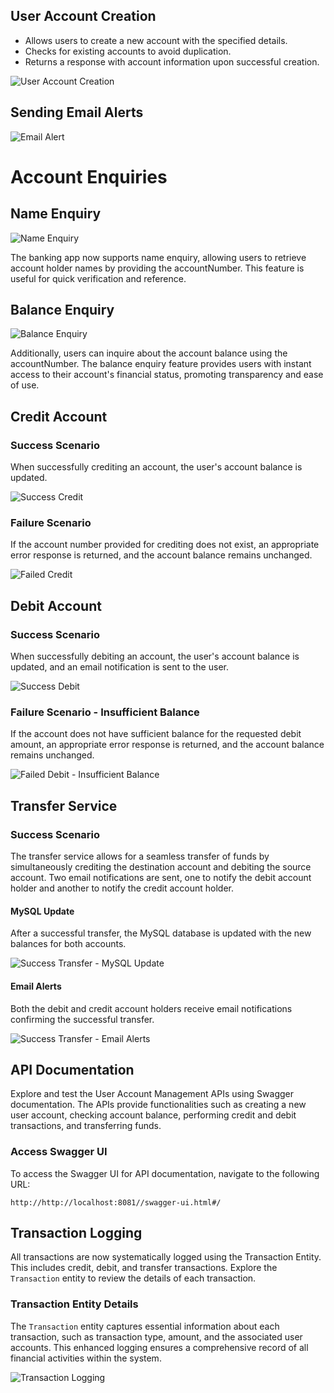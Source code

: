 ## User Account Creation
- Allows users to create a new account with the specified details.
- Checks for existing accounts to avoid duplication.
- Returns a response with account information upon successful creation.

![User Account Creation](images/user_account_creation.png)

## Sending Email Alerts

![Email Alert](images/send_mail_alert.png)

# Account Enquiries

## Name Enquiry

![Name Enquiry](images/name_enquiry.png)

The banking app now supports name enquiry, allowing users to retrieve account holder names by providing the accountNumber. This feature is useful for quick verification and reference.

## Balance Enquiry

![Balance Enquiry](images/balance_enquiry.png)

Additionally, users can inquire about the account balance using the accountNumber. The balance enquiry feature provides users with instant access to their account's financial status, promoting transparency and ease of use.

## Credit Account

### Success Scenario

When successfully crediting an account, the user's account balance is updated.

![Success Credit](images/success_credit.png)

### Failure Scenario

If the account number provided for crediting does not exist, an appropriate error response is returned, and the account balance remains unchanged.

![Failed Credit](images/failed_credit.png)

## Debit Account

### Success Scenario

When successfully debiting an account, the user's account balance is updated, and an email notification is sent to the user.

![Success Debit](/images/success_debit.png)

### Failure Scenario - Insufficient Balance

If the account does not have sufficient balance for the requested debit amount, an appropriate error response is returned, and the account balance remains unchanged.

![Failed Debit - Insufficient Balance](/images/failed_debit.png)

## Transfer Service

### Success Scenario

The transfer service allows for a seamless transfer of funds by simultaneously crediting the destination account and debiting the source account. Two email notifications are sent, one to notify the debit account holder and another to notify the credit account holder.

#### MySQL Update

After a successful transfer, the MySQL database is updated with the new balances for both accounts.

![Success Transfer - MySQL Update](/images/success_transfer.png)

#### Email Alerts

Both the debit and credit account holders receive email notifications confirming the successful transfer.

![Success Transfer - Email Alerts](/images/transfer_alerts.png)

## API Documentation

Explore and test the User Account Management APIs using Swagger documentation. The APIs provide functionalities such as creating a new user account, checking account balance, performing credit and debit transactions, and transferring funds.

### Access Swagger UI

To access the Swagger UI for API documentation, navigate to the following URL:

```plaintext
http://http://localhost:8081//swagger-ui.html#/
```

## Transaction Logging

All transactions are now systematically logged using the Transaction Entity. This includes credit, debit, and transfer transactions. Explore the `Transaction` entity to review the details of each transaction.

### Transaction Entity Details

The `Transaction` entity captures essential information about each transaction, such as transaction type, amount, and the associated user accounts. This enhanced logging ensures a comprehensive record of all financial activities within the system.

![Transaction Logging](images/success_transaction.png)

